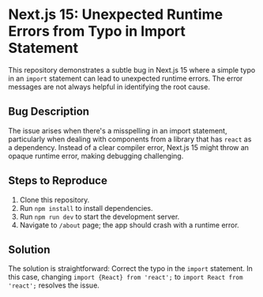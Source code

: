 # Next.js 15: Unexpected Runtime Errors from Typo in Import Statement

This repository demonstrates a subtle bug in Next.js 15 where a simple typo in an `import` statement can lead to unexpected runtime errors. The error messages are not always helpful in identifying the root cause.

## Bug Description

The issue arises when there's a misspelling in an import statement, particularly when dealing with components from a library that has `react` as a dependency. Instead of a clear compiler error, Next.js 15 might throw an opaque runtime error, making debugging challenging.

## Steps to Reproduce

1. Clone this repository.
2. Run `npm install` to install dependencies.
3. Run `npm run dev` to start the development server.
4. Navigate to `/about` page; the app should crash with a runtime error.

## Solution

The solution is straightforward: Correct the typo in the `import` statement. In this case, changing `import {React} from 'react';` to `import React from 'react';` resolves the issue.